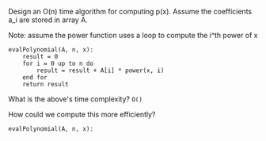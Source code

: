 Design an O(n) time algorithm for computing p(x). Assume the coefficients a_i are stored in array A.

Note: assume the power function uses a loop to compute the i^th power of x

```
evalPolynomial(A, n, x): 
    result = 0
    for i = 0 up to n do
        result = result + A[i] * power(x, i)
    end for 
    return result 
```

What is the above's time complexity? ```O()``` 


How could we compute this more efficiently? 

```
evalPolynomial(A, n, x):
```